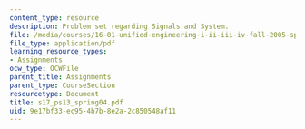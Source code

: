 ```yaml
---
content_type: resource
description: Problem set regarding Signals and System.
file: /media/courses/16-01-unified-engineering-i-ii-iii-iv-fall-2005-spring-2006/9e17bf33ec954b7b8e2a2c850548af11_s17_ps13_spring04.pdf
file_type: application/pdf
learning_resource_types:
- Assignments
ocw_type: OCWFile
parent_title: Assignments
parent_type: CourseSection
resourcetype: Document
title: s17_ps13_spring04.pdf
uid: 9e17bf33-ec95-4b7b-8e2a-2c850548af11
---
```

